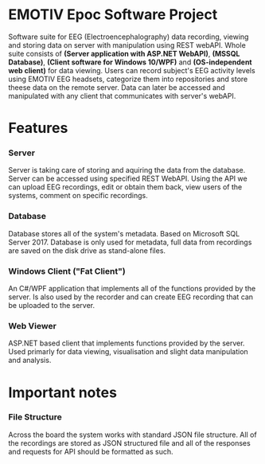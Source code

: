 # EMOTIV Epoc Software Project

Software suite for EEG (Electroencephalography) data recording, viewing and storing data on server with manipulation using REST webAPI. 
Whole suite consists of **(Server application with ASP.NET WebAPI)**, **(MSSQL Database)**, **(Client software for Windows 10/WPF)** and **(OS-independent web client)** for data viewing.
Users can record subject's EEG activity levels using EMOTIV EEG headsets, categorize them into repositories and store theese data on the remote server. Data can later be accessed and manipulated with any client that communicates with server's webAPI.


# Features

### Server
Server is taking care of storing and aquiring the data from the database. Server can be accessed using specified REST WebAPI.
Using the API we can upload EEG recordings, edit or obtain them back, view users of the systems, comment on specific recordings.

### Database
Database stores all of the system's metadata. Based on Microsoft SQL Server 2017.
Database is only used for metadata, full data from recordings are saved on the disk drive as stand-alone files.

### Windows Client ("Fat Client")
An C#/WPF application that implements all of the functions provided by the server. Is also used by the recorder and can create EEG recording that can be uploaded to the server.

### Web Viewer
ASP.NET based client that implements functions provided by the server. Used primarly for data viewing, visualisation and slight data manipulation and analysis.


# Important notes

### File Structure
Across the board the system works with standard JSON file structure. All of the recordings are stored as JSON structured file and all of the responses and requests for API should be formatted as such.
